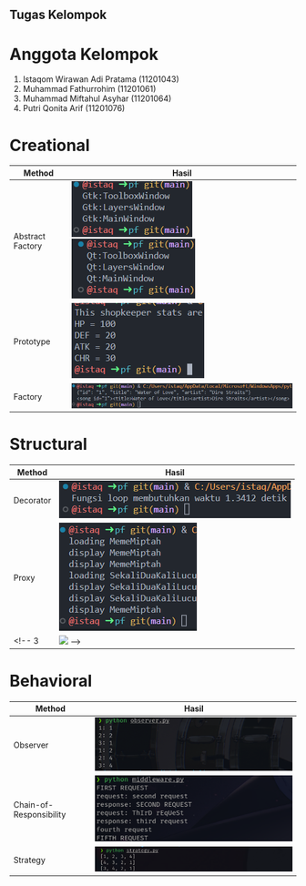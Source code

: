 ## Tugas Kelompok

# Anggota Kelompok
1. Istaqom Wirawan Adi Pratama (11201043)
2. Muhammad Fathurrohim (11201061)
3. Muhammad Miftahul Asyhar (11201064)
4. Putri Qonita Arif (11201076)

# Creational
Method | Hasil
------|------
Abstract Factory     | <img src="img/abs-1.png"/><img src="img/abs-2.png"/>
Prototype     | <img src="img/proto.png"/>
Factory     | <img src="img/fact.png"/>

# Structural
Method | Hasil
------|------
Decorator     | <img src="img/deco.png"/>
Proxy     | <img src="img/proxy.png"/>
<!-- 3     | <img src="img/3.png"/> -->

# Behavioral
Method | Hasil
------|------
Observer     | <img src="img/obs.png"/>
Chain-of-Responsibility     | <img src="img/cor.png"/>
Strategy     | <img src="img/strat.png"/>
